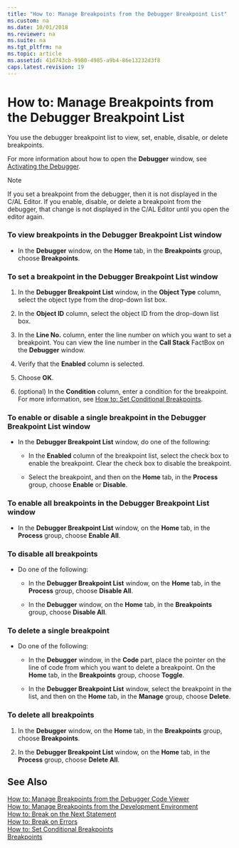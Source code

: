```yaml
---
title: "How to: Manage Breakpoints from the Debugger Breakpoint List"
ms.custom: na
ms.date: 10/01/2018
ms.reviewer: na
ms.suite: na
ms.tgt_pltfrm: na
ms.topic: article
ms.assetid: 41d743cb-9980-4985-a9b4-86e13232d3f8
caps.latest.revision: 19
---
```

# How to: Manage Breakpoints from the Debugger Breakpoint List
You use the debugger breakpoint list to view, set, enable, disable, or delete breakpoints.  
  
 For more information about how to open the **Debugger** window, see [Activating the Debugger](Activating-the-Debugger.md).  
  
> [!NOTE]  
>  If you set a breakpoint from the debugger, then it is not displayed in the C/AL Editor. If you enable, disable, or delete a breakpoint from the debugger, that change is not displayed in the C/AL Editor until you open the editor again.  
  
### To view breakpoints in the Debugger Breakpoint List window  
  
-   In the **Debugger** window, on the **Home** tab, in the **Breakpoints** group, choose **Breakpoints**.  
  
### To set a breakpoint in the Debugger Breakpoint List window  
  
1.  In the **Debugger Breakpoint List** window, in the **Object Type** column, select the object type from the drop-down list box.  
  
2.  In the **Object ID** column, select the object ID from the drop-down list box.  
  
3.  In the **Line No.** column, enter the line number on which you want to set a breakpoint. You can view the line number in the **Call Stack** FactBox on the **Debugger** window.  
  
4.  Verify that the **Enabled** column is selected.  
  
5.  Choose **OK**.  
  
6.  \(optional\) In the **Condition** column, enter a condition for the breakpoint. For more information, see [How to: Set Conditional Breakpoints](How-to--Set-Conditional-Breakpoints.md).  
  
### To enable or disable a single breakpoint in the Debugger Breakpoint List window  
  
-   In the **Debugger Breakpoint List** window, do one of the following:  
  
    -   In the **Enabled** column of the breakpoint list, select the check box to enable the breakpoint. Clear the check box to disable the breakpoint.  
  
    -   Select the breakpoint, and then on the **Home** tab, in the **Process** group, choose **Enable** or **Disable**.  
  
### To enable all breakpoints in the Debugger Breakpoint List window  
  
-   In the **Debugger Breakpoint List** window, on the **Home** tab, in the **Process** group, choose **Enable All**.  
  
### To disable all breakpoints  
  
-   Do one of the following:  
  
    -   In the **Debugger Breakpoint List** window, on the **Home** tab, in the **Process** group, choose **Disable All**.  
  
    -   In the **Debugger** window, on the **Home** tab, in the **Breakpoints** group, choose **Disable All**.  
  
### To delete a single breakpoint  
  
-   Do one of the following:  
  
    -   In the **Debugger** window, in the **Code** part, place the pointer on the line of code from which you want to delete a breakpoint. On the **Home** tab, in the **Breakpoints** group, choose **Toggle**.  
  
    -   In the **Debugger Breakpoint List** window, select the breakpoint in the list, and then on the **Home** tab, in the **Manage** group, choose **Delete**.  
  
### To delete all breakpoints  
  
1.  In the **Debugger** window, on the **Home** tab, in the **Breakpoints** group, choose **Breakpoints**.  
  
2.  In the **Debugger Breakpoint List** window, on the **Home** tab, in the **Process** group, choose **Delete All**.  
  
## See Also  
 [How to: Manage Breakpoints from the Debugger Code Viewer](How-to--Manage-Breakpoints-from-the-Debugger-Code-Viewer.md)   
 [How to: Manage Breakpoints from the Development Environment](How-to--Manage-Breakpoints-from-the-Development-Environment.md)   
 [How to: Break on the Next Statement](How-to--Break-on-the-Next-Statement.md)   
 [How to: Break on Errors](How-to--Break-on-Errors.md)   
 [How to: Set Conditional Breakpoints](How-to--Set-Conditional-Breakpoints.md)   
 [Breakpoints](Breakpoints.md)